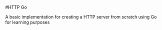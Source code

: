 #HTTP Go

A basic implementation for creating a HTTP server from scratch using Go for learning purposes
